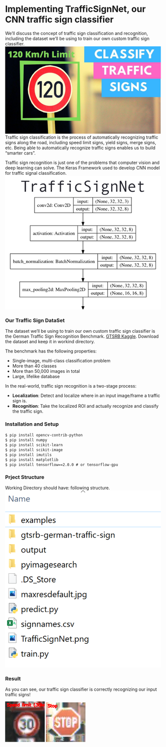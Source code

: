 # Implementing TrafficSignNet, our CNN traffic sign classifier
We’ll discuss the concept of traffic sign classification and recognition, including the dataset we’ll be using to train our own custom traffic sign classifier.
![alt text](https://github.com/sagarbhure/TrafficSignDetection/blob/master/maxresdefault.jpg)
Traffic sign classification is the process of automatically recognizing traffic signs along the road, including speed limit signs, yield signs, merge signs, etc. Being able to automatically recognize traffic signs enables us to build “smarter cars”.

Traffic sign recognition is just one of the problems that computer vision and deep learning can solve. The Keras Framework used to develop CNN model for traffic signal classification. 
![alt text](https://github.com/sagarbhure/TrafficSignDetection/blob/master/TrafficSignNet.png)

### Our Traffic Sign DataSet

The dataset we’ll be using to train our own custom traffic sign classifier is the German Traffic Sign Recognition Benchmark. [GTSRB Kaggle](https://www.kaggle.com/meowmeowmeowmeowmeow/gtsrb-german-traffic-sign). Download the dataset and keep it in workind directory.

The benchmark has the following properties:
* Single-image, multi-class classification problem
* More than 40 classes
* More than 50,000 images in total
* Large, lifelike database

In the real-world, traffic sign recognition is a two-stage process:
* **Localization**: Detect and localize where in an input image/frame a traffic sign is.
* **Recognition**: Take the localized ROI and actually recognize and classify the traffic sign.
### Installation and Setup
```
$ pip install opencv-contrib-python
$ pip install numpy
$ pip install scikit-learn
$ pip install scikit-image
$ pip install imutils
$ pip install matplotlib
$ pip install tensorflow==2.0.0 # or tensorflow-gpu
```

### Prject Structure

Working Directory should have: following structure.
![alt text](https://github.com/sagarbhure/TrafficSignDetection/blob/master/folder_preview.PNG)

### Result
As you can see, our traffic sign classifier is correctly recognizing our input traffic signs!

![alt text](https://github.com/sagarbhure/TrafficSignDetection/blob/master/19.png)
![alt text](https://github.com/sagarbhure/TrafficSignDetection/blob/master/7.png)
